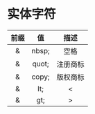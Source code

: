 
# 实体字符

|前缀|值|描述|
| :---: | :---: | :---: |
|&|nbsp;|空格|
|&|quot;|注册商标|
|&|copy;|版权商标|
|&|lt;|<|
|&|gt;|>|
